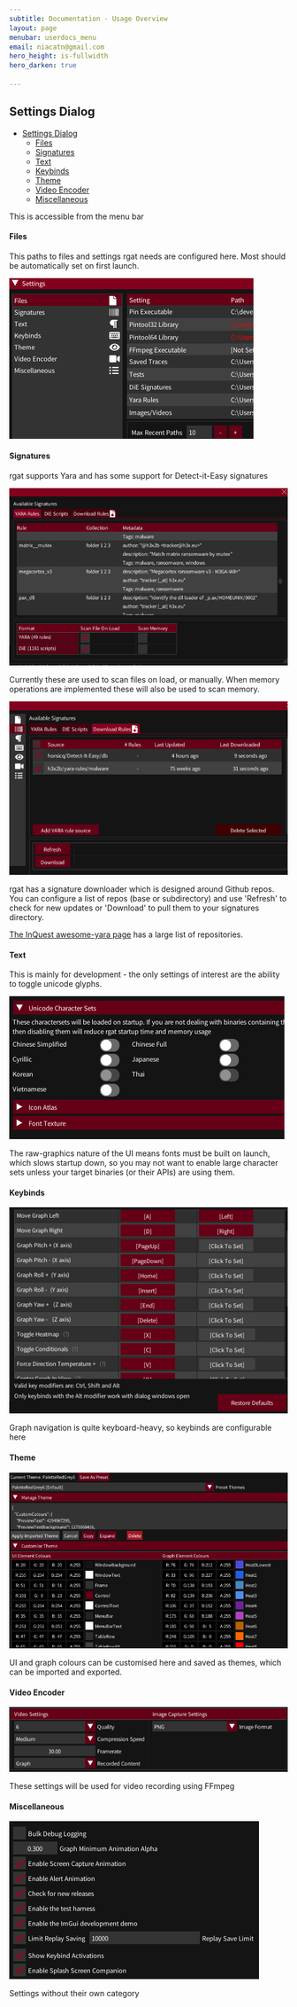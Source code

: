 ```yaml
---
subtitle: Documentation - Usage Overview
layout: page
menubar: userdocs_menu
email: niacatn@gmail.com
hero_height: is-fullwidth
hero_darken: true

---
```

## Settings Dialog

- [Settings Dialog](#settings-dialog)
    - [Files](#files)
    - [Signatures](#signatures)
    - [Text](#text)
    - [Keybinds](#keybinds)
    - [Theme](#theme)
    - [Video Encoder](#video-encoder)
    - [Miscellaneous](#miscellaneous)

This is accessible from the menu bar

#### Files 

This paths to files and settings rgat needs are configured here. Most should be automatically set on first launch.

![UI Settings Snippet](img/ui_settings_snippet.png)

#### Signatures 

rgat supports Yara and has some support for Detect-it-Easy signatures

![Signature Settings](img/signature_settings.png)

Currently these are used to scan files on load, or manually. When memory operations are implemented these will also be used to scan memory.


![Signature Downloads](img/signature_downloads.png)

rgat has a signature downloader which is designed around Github repos. You can configure a list of repos (base or subdirectory) and use 'Refresh' to check for new updates or 'Download' to pull them to your signatures directory.

[The InQuest awesome-yara page](https://github.com/InQuest/awesome-yara) has a large list of repositories.


#### Text

This is mainly for development - the only settings of interest are the ability to toggle unicode glyphs.

![Text Settings](img/text_settings.png)

The raw-graphics nature of the UI means fonts must be built on launch, which slows startup down, so you may not want to enable large character sets unless your target binaries (or their APIs) are using them. 

#### Keybinds

![Keybind Settings](img/keybind_settings.png)

Graph navigation is quite keyboard-heavy, so keybinds are configurable here


#### Theme

![Theme](img/settings_theme.png)

UI and graph colours can be customised here and saved as themes, which can be imported and exported.

#### Video Encoder

![Video Settings](img/settings_video.png)

These settings will be used for video recording using FFmpeg

#### Miscellaneous

![Miscellaneous](img/settings_misc.png)

Settings without their own category